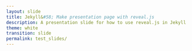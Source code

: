 ```yaml
---
layout: slide
title: Jekyll&#58; Make presentation page with reveal.js
description: A presentation slide for how to use reveal.js in Jekyll
theme: white
transition: slide
permalink: test_slides/
---
```

<section data-markdown data-separator="^\n----\n$" data-separator-vertical="^\n---\n$">
<script type="text/template">

## Demo 2
Slide 1.1

---

## Demo 2
Slide 1.2

----
## Demo 2
Slide 2  

</script>
</section>

